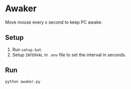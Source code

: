 
Awaker
======

Move mouse every x second to keep PC awake.


Setup
-----

1. Run `setup.bat`.  
2. Setup `INTERVAL` in `.env` file to set the interval in seconds.  


Run
---

`python awaker.py`  
